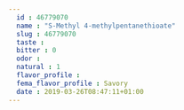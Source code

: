 ```yaml
---
  id : 46779070
  name : "S-Methyl 4-methylpentanethioate"
  slug : 46779070
  taste : 
  bitter : 0
  odor : 
  natural : 1
  flavor_profile : 
  fema_flavor_profile : Savory
  date : 2019-03-26T08:47:11+01:00
---
```




